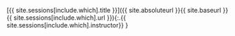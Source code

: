 [{{ site.sessions[include.which].title }}]({{ site.absoluteurl }}{{ site.baseurl }}{{ site.sessions[include.which].url }}){:.{{ site.sessions[include.which].instructor}} }